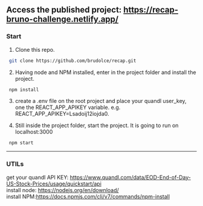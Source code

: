 
Access the published project:
https://recap-bruno-challenge.netlify.app/
----

### Start

1. Clone this repo.
```bash
 git clone https://github.com/brudolce/recap.git
```
2. Having node and NPM installed, enter in the project folder and install the project.
```bash
 npm install
```
3. create a .env file on the root project and place your quandl user_key, one the REACT_APP_APIKEY variable.
e.g. REACT_APP_APIKEY=Lsadoij12iojda0.

5. Still inside the project folder, start the project. It is going to run on localhost:3000
```bash
 npm start
```
----
### UTILs
get your quandl API KEY: https://www.quandl.com/data/EOD-End-of-Day-US-Stock-Prices/usage/quickstart/api <br/>
install node: https://nodejs.org/en/download/ <br/>
install NPM:https://docs.npmjs.com/cli/v7/commands/npm-install
